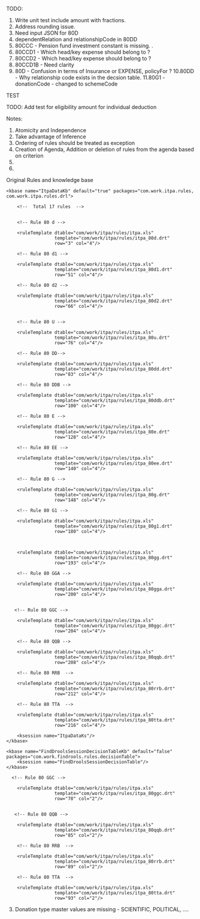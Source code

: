 
TODO:


1. Write unit test include amount with fractions.
2. Address rounding issue.
3. Need input JSON for 80D
4. dependentRelation and relationshipCode in 80DD
5. 80CCC - Pension fund investment constant is missing. .
6. 80CCD1 - Which head/key expense should belong to ?
7. 80CCD2 - Which head/key expense should belong to ?
8. 80CCD1B - Need clarity
9. 80D - Confusion in terms of Insurance or EXPENSE, policyFor ?
10.80DD - Why relationship code exists in the decsion table.
11.80G1 - donationCode - changed to schemeCode



TEST

TODO: Add test for eligibility amount for individual deduction








Notes:

1. Atomicity and Independence
2. Take advantage of Inference
3. Ordering of rules should be treated as exception 
4. Creation of Agenda, Addition or deletion of rules from the agenda based on criterion
5. 
6. 


<?xml version="1.0" encoding="UTF-8"?>
<kmodule xmlns="http://jboss.org/kie/6.0.0/kmodule">

Original Rules and knowledge base

        
    <kbase name="ItpaDataKb" default="true" packages="com.work.itpa.rules, com.work.itpa.rules.drl">
        
        <!--  Total 17 rules  -->
        
        
        <!-- Rule 80 d -->
        
        <ruleTemplate dtable="com/work/itpa/rules/itpa.xls"
                      template="com/work/itpa/rules/itpa_80d.drt"
                      row="3" col="4"/>
        
        <!-- Rule 80 d1 -->
                      
        <ruleTemplate dtable="com/work/itpa/rules/itpa.xls"
                      template="com/work/itpa/rules/itpa_80d1.drt"
                      row="51" col="4"/>
                      
        <!-- Rule 80 d2 -->
                      
        <ruleTemplate dtable="com/work/itpa/rules/itpa.xls"
                      template="com/work/itpa/rules/itpa_80d2.drt"
                      row="66" col="4"/>
                      
                      
        <!-- Rule 80 U -->
                      
        <ruleTemplate dtable="com/work/itpa/rules/itpa.xls"
                      template="com/work/itpa/rules/itpa_80u.drt"
                      row="76" col="4"/>
                      
        <!-- Rule 80 DD-->
                      
        <ruleTemplate dtable="com/work/itpa/rules/itpa.xls"
                      template="com/work/itpa/rules/itpa_80dd.drt"
                      row="83" col="4"/>
                      
        <!-- Rule 80 DDB -->
                      
        <ruleTemplate dtable="com/work/itpa/rules/itpa.xls"
                      template="com/work/itpa/rules/itpa_80ddb.drt"
                      row="100" col="4"/>
                      
        <!-- Rule 80 E -->
                      
        <ruleTemplate dtable="com/work/itpa/rules/itpa.xls"
                      template="com/work/itpa/rules/itpa_80e.drt"
                      row="128" col="4"/>
                      
        <!-- Rule 80 EE -->
                      
        <ruleTemplate dtable="com/work/itpa/rules/itpa.xls"
                      template="com/work/itpa/rules/itpa_80ee.drt"
                      row="140" col="4"/>
                      
        <!-- Rule 80 G -->
                      
        <ruleTemplate dtable="com/work/itpa/rules/itpa.xls"
                      template="com/work/itpa/rules/itpa_80g.drt"
                      row="148" col="4"/>
                      
        <!-- Rule 80 G1 -->
                      
        <ruleTemplate dtable="com/work/itpa/rules/itpa.xls"
                      template="com/work/itpa/rules/itpa_80g1.drt"
                      row="180" col="4"/>
                     
  
                      
        <ruleTemplate dtable="com/work/itpa/rules/itpa.xls"
                      template="com/work/itpa/rules/itpa_80gg.drt"
                      row="193" col="4"/>
                      
        <!-- Rule 80 GGA -->
                      
        <ruleTemplate dtable="com/work/itpa/rules/itpa.xls"
                      template="com/work/itpa/rules/itpa_80gga.drt"
                      row="200" col="4"/>
                      
                      
       <!-- Rule 80 GGC -->
                      
        <ruleTemplate dtable="com/work/itpa/rules/itpa.xls"
                      template="com/work/itpa/rules/itpa_80ggc.drt"
                      row="204" col="4"/>
                      
        <!-- Rule 80 QQB -->
                      
        <ruleTemplate dtable="com/work/itpa/rules/itpa.xls"
                      template="com/work/itpa/rules/itpa_80qqb.drt"
                      row="208" col="4"/>
                      
        <!-- Rule 80 RRB  -->
                      
        <ruleTemplate dtable="com/work/itpa/rules/itpa.xls"
                      template="com/work/itpa/rules/itpa_80rrb.drt"
                      row="212" col="4"/>
                      
        <!-- Rule 80 TTA  -->
                      
        <ruleTemplate dtable="com/work/itpa/rules/itpa.xls"
                      template="com/work/itpa/rules/itpa_80tta.drt"
                      row="216" col="4"/>
                      
        <ksession name="ItpaDataKs"/>
    </kbase>     
    
    <kbase name="FindDroolsSessionDecisionTableKb" default="false" packages="com.work.findrools.rules.decisionTable">
        <ksession name="FindDroolsSessionDecisionTable"/>
    </kbase>    
    
    
</kmodule>



      <!-- Rule 80 GGC -->
                      
        <ruleTemplate dtable="com/work/itpa/rules/itpa.xls"
                      template="com/work/itpa/rules/itpa_80ggc.drt"
                      row="78" col="2"/>
                      
                      
       <!-- Rule 80 QQB -->
                      
        <ruleTemplate dtable="com/work/itpa/rules/itpa.xls"
                      template="com/work/itpa/rules/itpa_80qqb.drt"
                      row="85" col="2"/>
                      
        <!-- Rule 80 RRB  -->
                      
        <ruleTemplate dtable="com/work/itpa/rules/itpa.xls"
                      template="com/work/itpa/rules/itpa_80rrb.drt"
                      row="89" col="2"/>
                      
        <!-- Rule 80 TTA  -->
                      
        <ruleTemplate dtable="com/work/itpa/rules/itpa.xls"
                      template="com/work/itpa/rules/itpa_80tta.drt"
                      row="93" col="2"/>         
                      
                      



3. Donation type master values are missing - SCIENTIFIC, POLITICAL, ....

